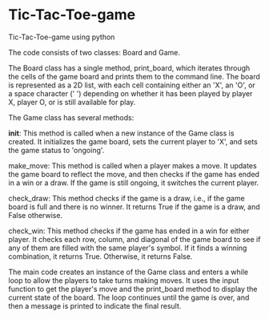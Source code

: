 # Tic-Tac-Toe-game
Tic-Tac-Toe-game using python

The code consists of two classes: Board and Game.

The Board class has a single method, print_board, which iterates through the cells of the game board and prints them to the command line. The board is represented as a 2D list, with each cell containing either an 'X', an 'O', or a space character (' ') depending on whether it has been played by player X, player O, or is still available for play.

The Game class has several methods:

__init__: This method is called when a new instance of the Game class is created. It initializes the game board, sets the current player to 'X', and sets the game status to 'ongoing'.

make_move: This method is called when a player makes a move. It updates the game board to reflect the move, and then checks if the game has ended in a win or a draw. If the game is still ongoing, it switches the current player.

check_draw: This method checks if the game is a draw, i.e., if the game board is full and there is no winner. It returns True if the game is a draw, and False otherwise.

check_win: This method checks if the game has ended in a win for either player. It checks each row, column, and diagonal of the game board to see if any of them are filled with the same player's symbol. If it finds a winning combination, it returns True. Otherwise, it returns False.

The main code creates an instance of the Game class and enters a while loop to allow the players to take turns making moves. It uses the input function to get the player's move and the print_board method to display the current state of the board. The loop continues until the game is over, and then a message is printed to indicate the final result.
